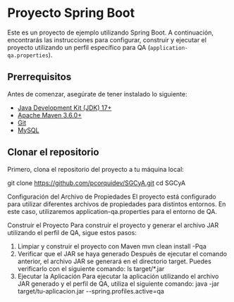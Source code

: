 # Proyecto Spring Boot

Este es un proyecto de ejemplo utilizando Spring Boot. 
A continuación, encontrarás las instrucciones para configurar, construir y ejecutar el proyecto utilizando un perfil específico para QA (`application-qa.properties`).

## Prerrequisitos

Antes de comenzar, asegúrate de tener instalado lo siguiente:

- [Java Development Kit (JDK) 17+](https://www.oracle.com/java/technologies/downloads/#jdk17-windows)
- [Apache Maven 3.6.0+](https://maven.apache.org/install.html)
- [Git](https://git-scm.com/)
- [MySQL](https://dev.mysql.com/downloads/)

## Clonar el repositorio

Primero, clona el repositorio del proyecto a tu máquina local:

git clone https://github.com/pcorquidev/SGCyA.git
cd SGCyA

Configuración del Archivo de Propiedades
El proyecto está configurado para utilizar diferentes archivos de propiedades para distintos entornos. En este caso, utilizaremos application-qa.properties para el entorno de QA.

Construir el Proyecto
Para construir el proyecto y generar el archivo JAR utilizando el perfil de QA, sigue estos pasos:
1. Limpiar y construir el proyecto con Maven
   mvn clean install -Pqa
2. Verificar que el JAR se haya generado
   Después de ejecutar el comando anterior, el archivo JAR se generará en el directorio target. Puedes verificarlo con el siguiente comando:
   ls target/*.jar
3. Ejecutar la Aplicación
   Para ejecutar la aplicación utilizando el archivo JAR generado y el perfil de QA, utiliza el siguiente comando:
   java -jar target/tu-aplicacion.jar --spring.profiles.active=qa
